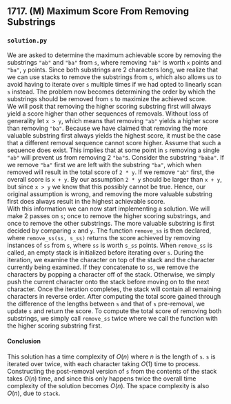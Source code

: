 ## 1717. (M) Maximum Score From Removing Substrings

### `solution.py`
We are asked to determine the maximum achievable score by removing the substrings `"ab"` and `"ba"` from `s`, where removing `"ab"` is worth `x` points and `"ba"`, `y` points. Since both substrings are 2 characters long, we realize that we can use stacks to remove the substrings from `s`, which also allows us to avoid having to iterate over `s` multiple times if we had opted to linearly scan `s` instead. The problem now becomes determining the order by which the substrings should be removed from `s` to maximize the achieved score.  
We will posit that removing the higher scoring substring first will always yield a score higher than other sequences of removals. Without loss of generality let `x > y`, which means that removing `"ab"` yields a higher score than removing `"ba"`. Because we have claimed that removing the more valuable substring first always yields the highest score, it must be the case that a different removal sequence cannot score higher. Assume that such a sequence does exist. This implies that  at some point in `s` removing a single `"ab"` will prevent us from removing 2 `"ba"`s. Consider the substring `"baba"`. If we remove `"ba"` first we are left with the substring `"ba"`, which when removed will result in the total score of `2 * y`. If we remove `"ab"` first, the overall score is `x + y`. By our assumption `2 * y` should be larger than `x + y`, but since `x > y` we know that this possibly cannot be true. Hence, our original assumption is wrong, and removing the more valuable substring first does always result in the highest achievable score.  
With this information we can now start implementing a solution. We will make 2 passes on `s`; once to remove the higher scoring substrings, and once to remove the other substrings. The more valuable substring is first decided by comparing `x` and `y`. The function `remove_ss` is then declared, where `remove_ss(ss, s_ss)` returns the score achieved by removing instances of `ss` from `s`, where `ss` is worth `s_ss` points. When `remove_ss` is called, an empty stack is initialized before iterating over `s`. During the iteration, we examine the character on top of the stack and the character currently being examined. If they concatenate to `ss`, we remove the characters by popping a character off of the stack. Otherwise, we simply push the current character onto the stack before moving on to the next character. Once the iteration completes, the stack will contain all remaining characters in reverse order. After computing the total score gained through the difference of the lengths between `s` and that of `s` pre-removal, we update `s` and return the score. To compute the total score of removing both substrings, we simply call `remove_ss` twice where we call the function with the higher scoring substring first.  

#### Conclusion
This solution has a time complexity of $O(n)$ where $n$ is the length of `s`. `s` is iterated over twice, with each character taking $O(1)$ time to process. Constructing the post-removal version of `s` from the contents of the stack takes $O(n)$ time, and since this only happens twice the overall time complexity of the solution becomes $O(n)$. The space complexity is also $O(n)$, due to `stack`.  
  

